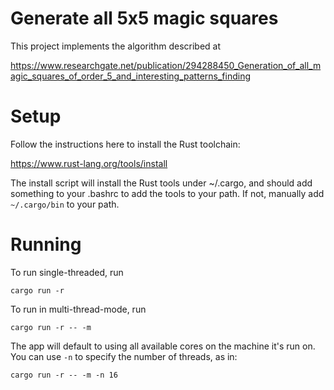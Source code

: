 # Generate all 5x5 magic squares

This project implements the algorithm described at 

https://www.researchgate.net/publication/294288450_Generation_of_all_magic_squares_of_order_5_and_interesting_patterns_finding

# Setup

Follow the instructions here to install the Rust toolchain:

https://www.rust-lang.org/tools/install

The install script will install the Rust tools under ~/.cargo, and should add something to your .bashrc to add
the tools to your path. If not, manually add `~/.cargo/bin` to your path.

# Running

To run single-threaded, run 

```
cargo run -r
```

To run in multi-thread-mode, run

```
cargo run -r -- -m
```

The app will default to using all available cores on the machine it's run on.  You can use `-n` to specify the number of threads, as in:

```
cargo run -r -- -m -n 16
```
